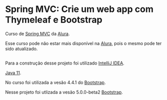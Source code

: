 # Spring MVC: Crie um web app com Thymeleaf e Bootstrap

Curso de [Spring MVC](https://www.alura.com.br/curso-online-spring-mvc-thymeleaf-bootstrap)
da [Alura](https://www.alura.com.br).

Esse curso pode não estar mais disponível na [Alura](https://www.alura.com.br), pois o mesmo pode ter sido atualizado.

##

Para a construção desse projeto foi
utilizado [IntelliJ IDEA](https://www.jetbrains.com/pt-br/idea/download/#section=windows).

[Java 11](https://www.oracle.com/br/java/technologies/javase-jdk11-downloads.html).

No curso foi utilizada a vesão 4.4.1 do [Bootstrap](https://getbootstrap.com/docs/4.4/getting-started/introduction/).

Nesse projeto foi utlizada a vesão
5.0.0-beta2 [Bootstrap](https://getbootstrap.com/docs/5.0/getting-started/introduction/).
